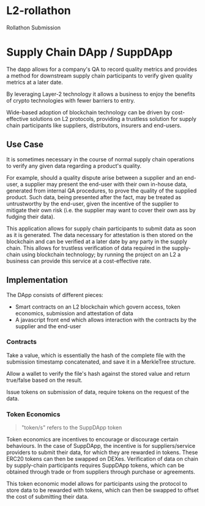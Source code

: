 # L2-rollathon
Rollathon Submission

# Supply Chain DApp  / SuppDApp

The dapp allows for a company's QA to record quality metrics and provides a method for downstream supply chain participants to verify given quality metrics at a later date.  

By leveraging Layer-2 technology it allows a business to enjoy the benefits of crypto technologies with fewer barriers to entry.  

Wide-based adoption of blockchain technology can be driven by cost-effective solutions on L2 protocols, providing a trustless solution for supply chain participants like suppliers, distributors, insurers and end-users.

## Use Case  

It is sometimes necessary in the course of normal supply chain operations to verify any given data regarding a product's quality.  

For example, should a quality dispute arise between a supplier and an end-user, a supplier may present the end-user with their own in-house data, generated from internal QA procedures, to prove the quality of the supplied product. Such data, being presented after the fact, may be treated as untrustworthy by the end-user, given the incentive of the supplier to mitigate their own risk (i.e. the supplier may want to cover their own ass by fudging their data). 

This application allows for supply chain participants to submit data as soon as it is generated. The data necessary for attestation is then stored on the blockchain and can be verified at a later date by any party in the supply chain. This allows for trustless verification of data required in the supply-chain using blockchain technology; by running the project on an L2 a business can provide this service at a cost-effective rate.  

## Implementation  

The DApp consists of different pieces:

- Smart contracts on an L2 blockchain which govern access, token economics, submission and attestation of data
- A javascript front end which allows interaction with the contracts by the supplier and the end-user  

### Contracts  

Take a value, which is essentially the hash of the complete file with the submission timestamp concatenated, and save it in a MerkleTree structure.  

Allow a wallet to verify the file's hash against the stored value and return true/false based on the result.  

Issue tokens on submission of data, require tokens on the request of the data.  

### Token Economics  

> "token/s" refers to the SuppDApp token

Token economics are incentives to encourage or discourage certain behaviours. In the case of SuppDApp, the incentive is for suppliers/service providers to submit their data, for which they are rewarded in tokens. These ERC20 tokens can then be swapped on DEXes. Verification of data on chain by supply-chain participants requires SuppDApp tokens, which can be obtained through trade or from suppliers through purchase or agreements.  

This token economic model allows for participants using the protocol to store data to be rewarded with tokens, which can then be swapped to offset the cost of submitting their data.  
